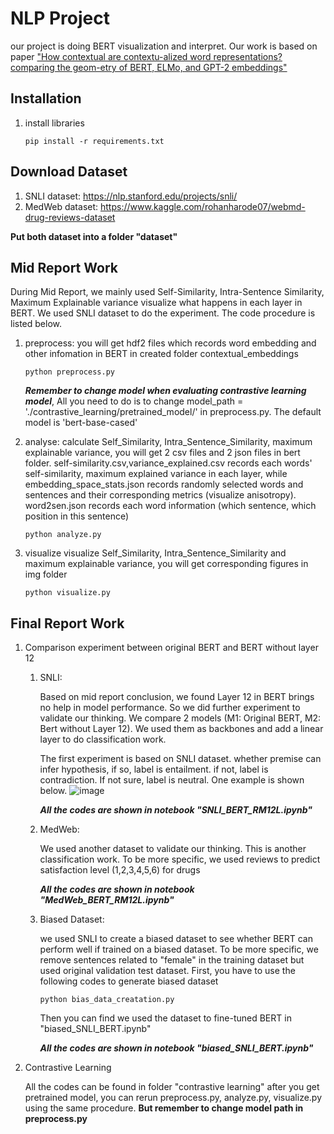# NLP Project
our project is doing BERT visualization and interpret. Our work is based on
paper ["How contextual are contextu-alized word representations?
comparing the geom-etry of BERT, ELMo, and GPT-2 embeddings"](https://arxiv.org/abs/1909.00512)

## Installation
1. install libraries
    ~~~
    pip install -r requirements.txt
    ~~~

## Download Dataset
   1. SNLI dataset: https://nlp.stanford.edu/projects/snli/
   2. MedWeb dataset: https://www.kaggle.com/rohanharode07/webmd-drug-reviews-dataset

   **Put both dataset into a folder "dataset"**

## Mid Report Work
During Mid Report, we mainly used Self-Similarity, Intra-Sentence Similarity, Maximum Explainable variance visualize
what happens in each layer in BERT. We used SNLI dataset to do the experiment. The code procedure is listed below.

1. preprocess: you will get hdf2 files which records word embedding and other infomation
   in BERT in created folder contextual_embeddings 
    ~~~
    python preprocess.py
    ~~~
   ***Remember to change model when evaluating contrastive learning model***, All you need to do is to change
   model_path = './contrastive_learning/pretrained_model/' in preprocess.py. The default model is 'bert-base-cased'


2. analyse: calculate Self_Similarity, Intra_Sentence_Similarity, maximum explainable variance,
   you will get 2 csv files and 2 json files in bert folder. self-similarity.csv,variance_explained.csv records each words' 
   self-similarity, maximum explained variance in each layer, while embedding_space_stats.json records randomly
   selected words and sentences and their corresponding metrics (visualize anisotropy). word2sen.json records
   each word information (which sentence, which position in this sentence)
    ~~~
    python analyze.py
    ~~~

3. visualize
   visualize Self_Similarity, Intra_Sentence_Similarity and maximum explainable variance,
   you will get corresponding figures in img folder 
    ~~~
    python visualize.py
    ~~~

## Final Report Work
1. Comparison experiment between original BERT and BERT without layer 12 
   1. SNLI:

      Based on mid report conclusion, we found Layer 12 in BERT brings no help in model performance. So we did further experiment
      to validate our thinking. We compare 2 models (M1: Original BERT, M2: Bert without Layer 12). We used them as backbones and
      add a linear layer to do classification work.

      The first experiment is based on SNLI dataset. whether premise can infer hypothesis, if so, label is entailment. if not,
      label is contradiction. If not sure, label is neutral. One example is shown below. 
      ![image](https://github.com/masqueraderx/NLP-project/tree/master/bert_context/figures/SNLI.png)

      ***All the codes are shown in notebook "SNLI_BERT_RM12L.ipynb"***
   
   2. MedWeb:
   
      We used another dataset to validate our thinking. This is another classification work. To be more specific, we
      used reviews to predict satisfaction level (1,2,3,4,5,6) for drugs
   
      ***All the codes are shown in notebook "MedWeb_BERT_RM12L.ipynb"***
   
   3. Biased Dataset:
   
      we used SNLI to create a biased dataset to see whether BERT can perform well if trained on a biased dataset. To
      be more specific, we remove sentences related to "female" in the training dataset but used original validation
      test dataset.
      First, you have to use the following codes to generate biased dataset
      ~~~
      python bias_data_creatation.py
      ~~~
      Then you can find we used the dataset to fine-tuned BERT in "biased_SNLI_BERT.ipynb"
   
      ***All the codes are shown in notebook "biased_SNLI_BERT.ipynb"***


2. Contrastive Learning

   All the codes can be found in folder "contrastive learning"
   after you get pretrained model, you can rerun preprocess.py, analyze.py, visualize.py
   using the same procedure. **But remember to change model path in preprocess.py**